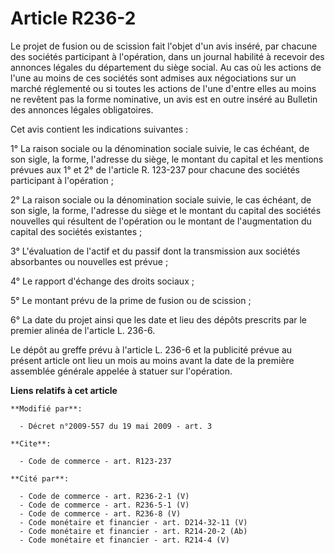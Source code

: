 # Article R236-2

Le projet de fusion ou de scission fait l'objet d'un avis inséré, par chacune des sociétés participant à l'opération, dans un
journal habilité à recevoir des annonces légales du département du siège social. Au cas où les actions de l'une au moins de
ces sociétés sont admises aux négociations sur un marché réglementé ou si toutes les actions de l'une d'entre elles au moins
ne revêtent pas la forme nominative, un avis est en outre inséré au Bulletin des annonces légales obligatoires. 

Cet avis contient les indications suivantes : 

1° La raison sociale ou la dénomination sociale suivie, le cas échéant, de son sigle, la forme, l'adresse du siège, le
montant du capital et les mentions prévues aux 1° et 2° de l'article R. 123-237 pour chacune des sociétés participant à
l'opération ; 

2° La raison sociale ou la dénomination sociale suivie, le cas échéant, de son sigle, la forme, l'adresse du siège et le
montant du capital des sociétés nouvelles qui résultent de l'opération ou le montant de l'augmentation du capital des
sociétés existantes ; 

3° L'évaluation de l'actif et du passif dont la transmission aux sociétés absorbantes ou nouvelles est prévue ; 

4° Le rapport d'échange des droits sociaux ; 

5° Le montant prévu de la prime de fusion ou de scission ; 

6° La date du projet ainsi que les date et lieu des dépôts prescrits par le premier alinéa de l'article L. 236-6. 

Le dépôt au greffe prévu à l'article L. 236-6 et la publicité prévue au présent article ont lieu un mois au moins avant la
date de la première assemblée générale appelée à statuer sur l'opération.

**Liens relatifs à cet article**

	**Modifié par**:

	  - Décret n°2009-557 du 19 mai 2009 - art. 3

	**Cite**:

	  - Code de commerce - art. R123-237

	**Cité par**:

	  - Code de commerce - art. R236-2-1 (V)
	  - Code de commerce - art. R236-5-1 (V)
	  - Code de commerce - art. R236-8 (V)
	  - Code monétaire et financier - art. D214-32-11 (V)
	  - Code monétaire et financier - art. R214-20-2 (Ab)
	  - Code monétaire et financier - art. R214-4 (V)
